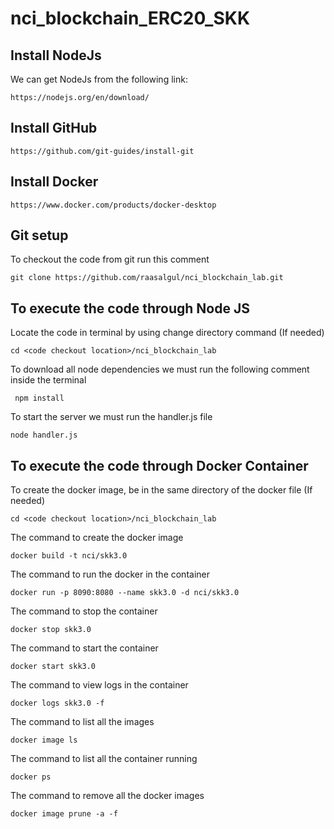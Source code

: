 # nci_blockchain_ERC20_SKK

## Install NodeJs ##

We can get NodeJs from the following link:

```https://nodejs.org/en/download/```


## Install GitHub ##
 
```https://github.com/git-guides/install-git```


## Install Docker ##
 
```https://www.docker.com/products/docker-desktop```


## Git setup ##

To checkout the code from git run this comment

```git clone https://github.com/raasalgul/nci_blockchain_lab.git ```

## To execute the code through Node JS ##

Locate the code in terminal by using change directory command (If needed)

``` cd <code checkout location>/nci_blockchain_lab ```

To download all node dependencies we must run the following comment inside the terminal

```  npm install ```

To start the server we must run the handler.js file

``` node handler.js ```

## To execute the code through Docker Container ##

To create the docker image, be in the same directory of the docker file (If needed)

``` cd <code checkout location>/nci_blockchain_lab ```

The command to create the docker image 

```docker build -t nci/skk3.0 ```

The command to run the docker in the container

``` docker run -p 8090:8080 --name skk3.0 -d nci/skk3.0 ```

The command to stop the container

```docker stop skk3.0```

The command to start the container

```docker start skk3.0```

The command to view logs in the container

```docker logs skk3.0 -f```

The command to list all the images

```docker image ls```

The command to list all the container running

```docker ps```

The command to remove all the docker images

```docker image prune -a -f```
